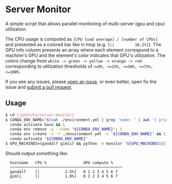 # Server Monitor
A simple script that allows parallel monitoring of multi-server (gpu and cpu) utilization.

The CPU usage is computed as `[CPU load average] / [number of CPUs]` and presented as a colored bar like in htop (e.g. `[||         16.2%]`). The GPU info column presents an array where each element correspond to a machine's GPU and the element's color indicates that GPU's utilization. The colors change from `white -> green -> yellow -> orange -> red` corresponding to utilization thresholds of `<=0%, <=25%, <=50%, <=75%, <=100%`.

If you see any issues, please [open an issue](../../issues/new), or even better, open fix the issue and [submit a pull request](../../compare).

## Usage

``` sh
$ cd [/path/to/server-monitor]
$ CONDA_ENV_NAME="$(cat ./environment.yml | grep 'name: ' | awk '{ print $2}')" && \
  conda activate base && \
  conda env remove -y --name "${CONDA_ENV_NAME}"; \
  conda env create -v -f ./environment.yml -n "${CONDA_ENV_NAME}" && \
  conda activate "${CONDA_ENV_NAME}"
$ GPU_MACHINES=(gandalf gimli) && python -m monitor "${GPU_MACHINES[@]}"
```

Should output something like:
```
  hostname   CPU %                GPU compute %
  ─────────────────────────────────────────────────
  gandalf    [|           2.5%]   0 1 2 3 4 5 6 7
  gimli      [|           1.8%]   0 1 2 3 4 5 6 7
```
